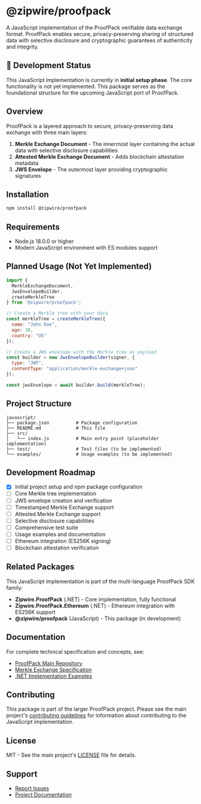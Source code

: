 # @zipwire/proofpack

A JavaScript implementation of the ProofPack verifiable data exchange format. ProofPack enables secure, privacy-preserving sharing of structured data with selective disclosure and cryptographic guarantees of authenticity and integrity.

## 🚧 Development Status

This JavaScript implementation is currently in **initial setup phase**. The core functionality is not yet implemented. This package serves as the foundational structure for the upcoming JavaScript port of ProofPack.

## Overview

ProofPack is a layered approach to secure, privacy-preserving data exchange with three main layers:

1. **Merkle Exchange Document** - The innermost layer containing the actual data with selective disclosure capabilities
2. **Attested Merkle Exchange Document** - Adds blockchain attestation metadata  
3. **JWS Envelope** - The outermost layer providing cryptographic signatures

## Installation

```bash
npm install @zipwire/proofpack
```

## Requirements

- Node.js 18.0.0 or higher
- Modern JavaScript environment with ES modules support

## Planned Usage (Not Yet Implemented)

```javascript
import { 
  MerkleExchangeDocument,
  JwsEnvelopeBuilder,
  createMerkleTree 
} from '@zipwire/proofpack';

// Create a Merkle tree with your data
const merkleTree = createMerkleTree({
  name: "John Doe",
  age: 30,
  country: "US"
});

// Create a JWS envelope with the Merkle tree as payload
const builder = new JwsEnvelopeBuilder(signer, {
  type: "JWT",
  contentType: "application/merkle-exchange+json"
});

const jwsEnvelope = await builder.build(merkleTree);
```

## Project Structure

```
javascript/
├── package.json          # Package configuration
├── README.md             # This file
├── src/
│   └── index.js          # Main entry point (placeholder implementation)
├── test/                 # Test files (to be implemented)
└── examples/             # Usage examples (to be implemented)
```

## Development Roadmap

- [x] Initial project setup and npm package configuration
- [ ] Core Merkle tree implementation
- [ ] JWS envelope creation and verification
- [ ] Timestamped Merkle Exchange support
- [ ] Attested Merkle Exchange support
- [ ] Selective disclosure capabilities
- [ ] Comprehensive test suite
- [ ] Usage examples and documentation
- [ ] Ethereum integration (ES256K signing)
- [ ] Blockchain attestation verification

## Related Packages

This JavaScript implementation is part of the multi-language ProofPack SDK family:

- **Zipwire.ProofPack** (.NET) - Core implementation, fully functional
- **Zipwire.ProofPack.Ethereum** (.NET) - Ethereum integration with ES256K support
- **@zipwire/proofpack** (JavaScript) - This package (in development)

## Documentation

For complete technical specification and concepts, see:

- [ProofPack Main Repository](https://github.com/zipwireapp/ProofPack)
- [Merkle Exchange Specification](https://github.com/zipwireapp/ProofPack/blob/main/docs/merkle-exchange-spec.md)
- [.NET Implementation Examples](https://github.com/zipwireapp/ProofPack/blob/main/dotnet/EXAMPLES.md)

## Contributing

This package is part of the larger ProofPack project. Please see the main project's [contributing guidelines](https://github.com/zipwireapp/ProofPack/blob/main/dotnet/CONTRIBUTING.md) for information about contributing to the JavaScript implementation.

## License

MIT - See the main project's [LICENSE](https://github.com/zipwireapp/ProofPack/blob/main/LICENSE) file for details.

## Support

- [Report Issues](https://github.com/zipwireapp/ProofPack/issues)
- [Project Documentation](https://github.com/zipwireapp/ProofPack#readme)